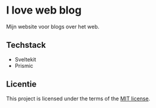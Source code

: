 # I love web blog
Mijn website voor blogs over het web.

## Techstack
- Sveltekit
- Prismic

## Licentie

This project is licensed under the terms of the [MIT license](./LICENSE).
